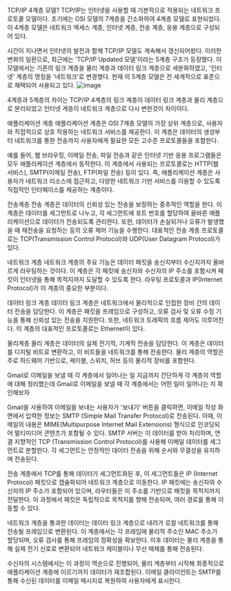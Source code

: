 TCP/IP 4계층 모델?
TCP/IP는 인터넷을 사용할 때 기본적으로 적용되는 네트워크 프로토콜 모델이다. 초기에는 OSI 모델의 7계층을 간소화하여 4계층 모델로 표현되었다. 이 4계층 모델은 네트워크 액세스 계층, 인터넷 계층, 전송 계층, 응용 계층으로 구성되어 있다.

시간이 지나면서 인터넷의 발전과 함께 TCP/IP 모델도 계속해서 갱신되어왔다. 이러한 변화의 일환으로, 최근에는 'TCP/IP Updated 모델'이라는 5계층 구조가 등장했다. 이 모델에서는 기존의 링크 계층을 물리 계층과 데이터 링크 계층으로 세분화하였고, '인터넷' 계층의 명칭을 '네트워크'로 변경했다. 현재 이 5계층 모델은 전 세계적으로 표준으로 채택되어 사용되고 있다.
![image](https://github.com/LegendStudy/CS-Study/assets/96263955/0146805c-3f92-4b1c-9ffd-cd83b9140dfd)

4계층과 5계층의 차이는 TCP/IP 4계층의 링크 계층이 데이터 링크 계층과 물리 계층으로 분리되었고 인터넷 계층이 네트워크 계층으로 다시 변한것이 차이이다.

 

 

애플리케이션 계층
애플리케이션 계층은 OSI 7계층 모델의 가장 상위 계층으로, 사용자와 직접적으로 상호 작용하는 네트워크 서비스를 제공한다. 이 계층은 데이터의 생성부터 네트워크를 통한 전송까지 사용자에게 필요한 모든 고수준 프로토콜들을 포함한다. 


예를 들어, 웹 브라우징, 이메일 전송, 파일 전송과 같은 인터넷 기반 응용 프로그램들은 모두 애플리케이션 계층에서 동작한다. 이 계층에서 사용되는 프로토콜로는 HTTP(웹 서비스), SMTP(이메일 전송), FTP(파일 전송) 등이 있다. 즉, 애플리케이션 계층은 사용자가 네트워크 리소스에 접근하고, 다양한 네트워크 기반 서비스를 이용할 수 있도록 직접적인 인터페이스를 제공하는 계층이다. 

 

전송계층
전송 계층은 데이터의 신뢰성 있는 전송을 보장하는 중추적인 역할을 한다. 이 계층은 데이터를 세그먼트로 나누고, 각 세그먼트에 포트 번호를 할당하여 올바른 애플리케이션으로 데이터가 전송되도록 관리한다. 또한, 데이터가 손실되거나 오류가 발생했을 때 재전송을 요청하는 등의 오류 제어 기능을 수행한다. 대표적인 전송 계층 프로토콜로는 TCP(Transmission Control Protocol)와 UDP(User Datagram Protocol)가 있다.

 

네트워크 계층
네트워크 계층의 주요 기능은 데이터 패킷을 송신지부터 수신지까지 올바르게 라우팅하는 것이다. 이 계층은 각 패킷에 송신자와 수신자의 IP 주소를 포함시켜 패킷이 인터넷을 통해 목적지까지 도달할 수 있도록 한다. 라우팅 프로토콜과 IP(Internet Protocol)가 이 계층의 중요한 부분이다.

 

데이터 링크 계층
데이터 링크 계층은 네트워크에서 물리적으로 인접한 장비 간의 데이터 전송을 담당한다. 이 계층은 패킷을 프레임으로 구성하고, 오류 검사 및 오류 수정 기능을 통해 신뢰성 있는 전송을 지원한다. 또한, 네트워크 트래픽의 흐름 제어도 이루어진다. 이 계층의 대표적인 프로토콜로는 Ethernet이 있다.

 

물리계층
물리 계층은 데이터의 실제 전기적, 기계적 전송을 담당한다. 이 계층은 데이터를 디지털 비트로 변환하고, 이 비트들을 네트워크를 통해 전송한다. 물리 계층의 역할은 주로 하드웨어 기반으로, 케이블, 스위치, 허브 등의 물리적 장비를 포함한다.

 

Gmail로 이메일을 보낼 때 각 계층에서 일어나는 일
지금까지 간단하게 각 계층의 역할에 대해 정리했는데 Gmail로 이메일을 보낼 때 각 계층에서는 어떤 일이 일어나는 지 확인해보자

 

Gmail을 사용하여 이메일을 보내는 사용자가 '보내기' 버튼을 클릭하면, 이메일 작성 화면에서 입력한 정보는 SMTP (Simple Mail Transfer Protocol)로 전송된다. 이때, 이메일의 내용은 MIME(Multipurpose Internet Mail Extensions) 형식으로 인코딩되어 멀티미디어 콘텐츠가 포함될 수 있다. SMTP 서버는 이 데이터를 받아 처리하며, 연결 지향적인 TCP (Transmission Control Protocol)를 사용해 이메일 데이터를 세그먼트로 분할한다. 각 세그먼트는 안정적인 데이터 전송을 위해 순서와 무결성을 유지하며 전송된다.

전송 계층에서 TCP를 통해 데이터가 세그먼트화된 후, 이 세그먼트들은 IP (Internet Protocol) 패킷으로 캡슐화되어 네트워크 계층으로 이동한다. IP 패킷에는 송신자와 수신자의 IP 주소가 포함되어 있으며, 라우터들은 이 주소를 기반으로 패킷을 목적지까지 전달한다. 이 과정에서 패킷은 독립적으로 목적지를 향해 전송되며, 여러 경로를 통해 이동할 수 있다.

네트워크 계층을 통과한 데이터는 데이터 링크 계층으로 내려가 로컬 네트워크를 통해 전송될 프레임으로 변환된다. 이 계층에서는 각 프레임에 물리적 주소인 MAC 주소가 할당되며, 오류 검사를 통해 프레임의 정확성을 확보한다. 이후 데이터는 물리 계층을 통해 실제 전기 신호로 변환되어 네트워크 케이블이나 무선 매체를 통해 전송된다.

수신자의 시스템에서는 이 과정이 역순으로 진행되어, 물리 계층부터 시작해 최종적으로 애플리케이션 계층에 이르기까지 데이터가 재조합된다. 이메일 클라이언트는 SMTP를 통해 수신된 데이터를 이메일 메시지로 복원하여 사용자에게 표시한다. 

 

